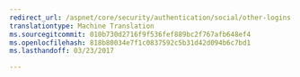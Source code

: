 ```yaml
---
redirect_url: /aspnet/core/security/authentication/social/other-logins
translationtype: Machine Translation
ms.sourcegitcommit: 010b730d2716f9f536fef889bc2f767afb648ef4
ms.openlocfilehash: 818b80034e7f1c0837592c5b31d42d094b6c7bd1
ms.lasthandoff: 03/23/2017

---
```


